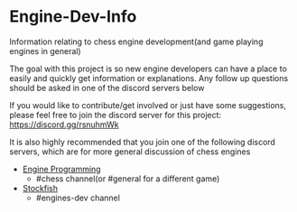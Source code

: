 # Engine-Dev-Info
Information relating to chess engine development(and game playing engines in general)

The goal with this project is so new engine developers can have a place to easily and quickly get information or explanations. Any follow up questions should be asked in one of the discord servers below

If you would like to contribute/get involved or just have some suggestions, please feel free to join the discord server for this project: https://discord.gg/rsnuhmWk

It is also highly recommended that you join one of the following discord servers, which are for more general discussion of chess engines
- [Engine Programming](https://discord.gg/YctB2p4)
    - #chess channel(or #general for a different game)
- [Stockfish](https://discord.gg/qrCHEhtSGZ)
    - #engines-dev channel
